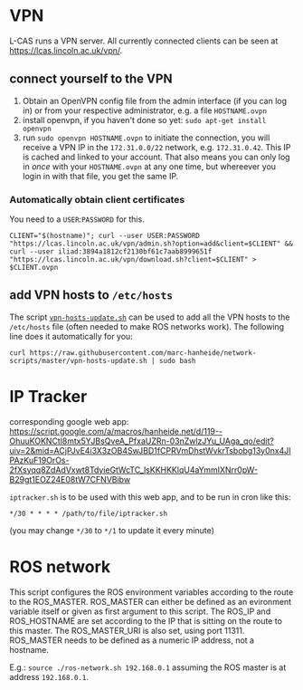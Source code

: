 # VPN

L-CAS runs a VPN server. All currently connected clients can be seen at https://lcas.lincoln.ac.uk/vpn/. 


## connect yourself to the VPN

1. Obtain an OpenVPN config file from the admin interface (if you can log in) or from your respective administrator, e.g. a file `HOSTNAME.ovpn`
1. install openvpn, if you haven't done so yet: `sudo apt-get install openvpn`
1. run `sudo openvpn HOSTNAME.ovpn` to initiate the connection, you will receive a VPN IP in the `172.31.0.0/22` network, e.g. `172.31.0.42`. This IP is cached and linked to your account. That also means you can only log in _once_ with your `HOSTNAME.ovpn` at any one time, but whereever you login in with that file, you get the same IP.

### Automatically obtain client certificates

You need to a `USER`:`PASSWORD` for this.

```
CLIENT="$(hostname)"; curl --user USER:PASSWORD "https://lcas.lincoln.ac.uk/vpn/admin.sh?option=add&client=$CLIENT" && curl --user iliad:3894a1812cf2130bf61c7aab8999651f "https://lcas.lincoln.ac.uk/vpn/download.sh?client=$CLIENT" > $CLIENT.ovpn
```

## add VPN hosts to `/etc/hosts`

The script [`vpn-hosts-update.sh`](https://raw.githubusercontent.com/marc-hanheide/network-scripts/master/vpn-hosts-update.sh) can be used to add all the VPN hosts to the `/etc/hosts` file (often needed to make ROS networks work). The following line does it automatically for you:

```
curl https://raw.githubusercontent.com/marc-hanheide/network-scripts/master/vpn-hosts-update.sh | sudo bash
```


# IP Tracker

corresponding google web app: https://script.google.com/a/macros/hanheide.net/d/119--OhuuKOKNCtl8mtx5YJBsQveA_PfxaUZRn-03nZwlzJYu_UAga_qo/edit?uiv=2&mid=ACjPJvE4i3X3zOB4SwJBD1fCPRVmDhstWvkrTsbobg13y0nx4JIPAzKuF19OrOs-2fXsyqq8ZdAdVxwt8TdyieGtWcTC_lsKKHKKlqU4aYmmIXNrr0pW-B29gt1EOZ24E08tW7CFNVBibw

`iptracker.sh` is to be used with this web app, and to be run in cron like this:

```
*/30 * * * * /path/to/file/iptracker.sh
```

(you may change `*/30` to `*/1` to update it every minute)

# ROS network

This script configures the ROS environment variables according to the route
to the ROS_MASTER. ROS_MASTER can either be defined as an evironment variable
itself or given as first argument to this script. The ROS_IP and ROS_HOSTNAME
are set according to the IP that is sitting on the route to this master. 
The ROS_MASTER_URI is also set, using port 11311. ROS_MASTER needs to be defined
as a numeric IP address, not a hostname.

E.g.: `source ./ros-network.sh 192.168.0.1` assuming the ROS master is at address `192.168.0.1`.


